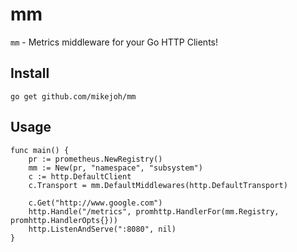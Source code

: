 # mm

`mm` - Metrics middleware for your Go HTTP Clients!

## Install

`go get github.com/mikejoh/mm`

## Usage


```
func main() {
    pr := prometheus.NewRegistry()
	mm := New(pr, "namespace", "subsystem")
	c := http.DefaultClient
	c.Transport = mm.DefaultMiddlewares(http.DefaultTransport)

	c.Get("http://www.google.com")
	http.Handle("/metrics", promhttp.HandlerFor(mm.Registry, promhttp.HandlerOpts{}))
	http.ListenAndServe(":8080", nil)
}
```
